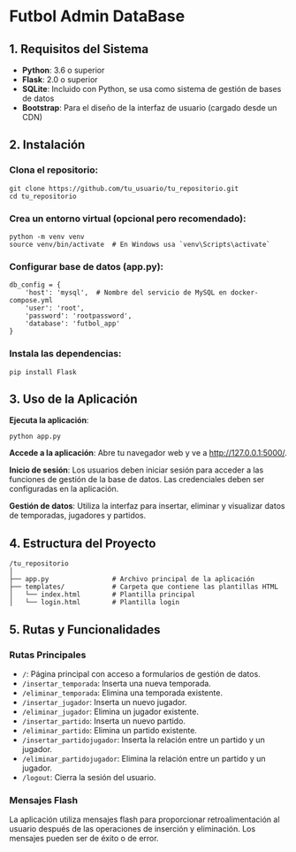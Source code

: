 # Futbol Admin DataBase

## 1. Requisitos del Sistema

- **Python**: 3.6 o superior
- **Flask**: 2.0 o superior
- **SQLite**: Incluido con Python, se usa como sistema de gestión de bases de datos
- **Bootstrap**: Para el diseño de la interfaz de usuario (cargado desde un CDN)

## 2. Instalación

### Clona el repositorio:

```
git clone https://github.com/tu_usuario/tu_repositorio.git
cd tu_repositorio
```

### Crea un entorno virtual (opcional pero recomendado):

```
python -m venv venv
source venv/bin/activate  # En Windows usa `venv\Scripts\activate`
```
### Configurar base de datos (app.py):

```
db_config = {
    'host': 'mysql',  # Nombre del servicio de MySQL en docker-compose.yml
    'user': 'root',
    'password': 'rootpassword',
    'database': 'futbol_app'
}
```


### Instala las dependencias:

```
pip install Flask
```

## 3. Uso de la Aplicación

**Ejecuta la aplicación**:

```
python app.py
```

**Accede a la aplicación**: Abre tu navegador web y ve a http://127.0.0.1:5000/.

**Inicio de sesión**: Los usuarios deben iniciar sesión para acceder a las funciones de gestión de la base de datos. Las credenciales deben ser configuradas en la aplicación.

**Gestión de datos**: Utiliza la interfaz para insertar, eliminar y visualizar datos de temporadas, jugadores y partidos.

## 4. Estructura del Proyecto
```
/tu_repositorio
│
├── app.py                # Archivo principal de la aplicación
├── templates/            # Carpeta que contiene las plantillas HTML
│   └── index.html        # Plantilla principal
│   └── login.html        # Plantilla login
```

## 5. Rutas y Funcionalidades

### Rutas Principales
- ```/```: Página principal con acceso a formularios de gestión de datos.
- ```/insertar_temporada```: Inserta una nueva temporada.
- ```/eliminar_temporada```: Elimina una temporada existente.
- ```/insertar_jugador```: Inserta un nuevo jugador.
- ```/eliminar_jugador```: Elimina un jugador existente.
- ```/insertar_partido```: Inserta un nuevo partido.
- ```/eliminar_partido```: Elimina un partido existente.
- ```/insertar_partidojugador```: Inserta la relación entre un partido y un jugador.
- ```/eliminar_partidojugador```: Elimina la relación entre un partido y un jugador.
- ```/logout```: Cierra la sesión del usuario.

### Mensajes Flash
La aplicación utiliza mensajes flash para proporcionar retroalimentación al usuario después de las operaciones de inserción y eliminación. Los mensajes pueden ser de éxito o de error.